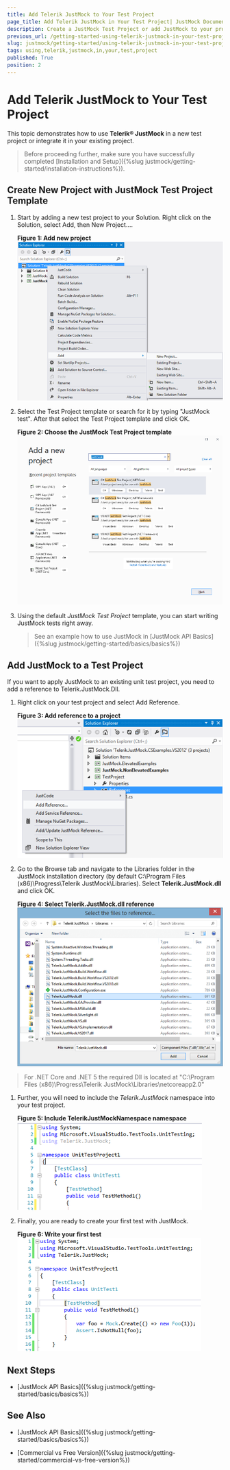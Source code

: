 ```yaml
---
title: Add Telerik JustMock to Your Test Project
page_title: Add Telerik JustMock in Your Test Project| JustMock Documentation
description: Create a JustMock Test Project or add JustMock to your project and start using it.
previous_url: /getting-started-using-telerik-justmock-in-your-test-project.html
slug: justmock/getting-started/using-telerik-justmock-in-your-test-project
tags: using,telerik,justmock,in,your,test,project
published: True
position: 2
---
```


# Add Telerik JustMock to Your Test Project

This topic demonstrates how to use __Telerik® JustMock__ in a new test project or integrate it in your existing project.

>Before proceeding further, make sure you have successfully completed [Installation and Setup]({%slug justmock/getting-started/installation-instructions%}).

    	
## Create New Project with JustMock Test Project Template

1. Start by adding a new test project to your Solution. Right click on the Solution, select Add, then New Project.... 

	**Figure 1: Add new project**  
	![Add New Project to VS Solution](images/AddNewProject.png)

1. Select the Test Project template or search for it by typing "JustMock test". After that select the Test Project template and click OK.

	**Figure 2: Choose the JustMock Test Project template**  
	![JustMock Test Project Template](images/ProjectTemplate.png)

1. Using the default *JustMock Test Project* template, you can start writing JustMock tests right away. 
	
	> See an example how to use JustMock in [JustMock API Basics]({%slug justmock/getting-started/basics/basics%})

## Add JustMock to a Test Project

If you want to apply JustMock to an existing unit test project, you need to add a reference to Telerik.JustMock.Dll. 

1. Right click on your test project and select Add Reference.

	**Figure 3: Add reference to a project**  
	![JustMock Test Project Template](images/AddReference.png)

1. Go to the Browse tab and navigate to the Libraries folder in the JustMock installation directory (by default C:\Program Files (x86)\Progress\Telerik JustMock\Libraries). Select __Telerik.JustMock.dll__ and click OK.

	**Figure 4: Select Telerik.JustMock.dll reference**  
	![JustMock Test Project Template](images/SelectReference.png)
	
> For .NET Core and .NET 5 the required Dll is located at "C:\Program Files (x86)\Progress\Telerik JustMock\Libraries\netcoreapp2.0\"

1. Further, you will need to include the *Telerik.JustMock* namespace into your test project.

	**Figure 5: Include TelerikJustMockNamespace namespace**  
	![JustMock Test Project Template](images/Namespace.png)

1. Finally, you are ready to create your first test with JustMock.

	**Figure 6: Write your first test**  
	![JustMock Test Project Template](images/FirstTest.png)
	
## Next Steps

* [JustMock API Basics]({%slug justmock/getting-started/basics/basics%})

## See Also

 * [JustMock API Basics]({%slug justmock/getting-started/basics/basics%})

 * [Commercial vs Free Version]({%slug justmock/getting-started/commercial-vs-free-version%})
